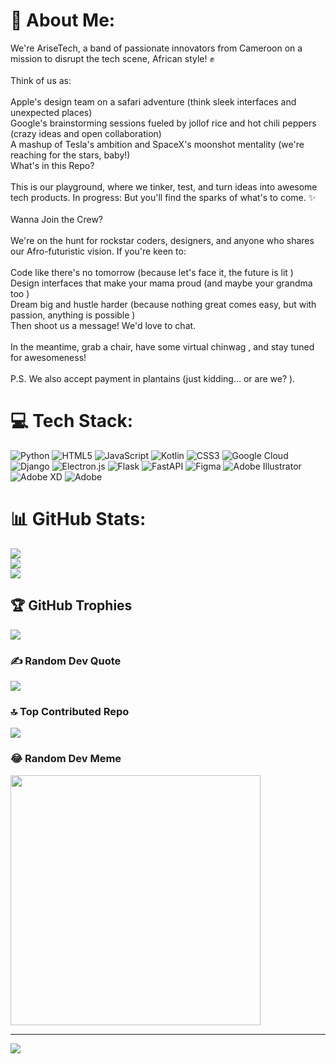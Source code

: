 # 💫 About Me:
We're AriseTech, a band of passionate innovators from Cameroon on a mission to disrupt the tech scene, African style! ✊<br><br>Think of us as:<br><br>Apple's design team on a safari adventure (think sleek interfaces and unexpected places)<br>Google's brainstorming sessions fueled by jollof rice and hot chili peppers ️ (crazy ideas and open collaboration)<br>A mashup of Tesla's ambition and SpaceX's moonshot mentality (we're reaching for the stars, baby!)<br>What's in this Repo?<br><br>This is our playground, where we tinker, test, and turn ideas into awesome tech products.  In progress:   But you'll find the sparks of what's to come.  ✨<br><br>Wanna Join the Crew?<br><br>We're on the hunt for rockstar coders, designers, and anyone who shares our Afro-futuristic vision.  If you're keen to:<br><br>Code like there's no tomorrow (because let's face it, the future is lit )<br>Design interfaces that make your mama proud (and maybe your grandma too )<br>Dream big and hustle harder (because nothing great comes easy, but with passion, anything is possible )<br>Then shoot us a message! We'd love to chat.<br><br>In the meantime, grab a chair, have some virtual chinwag ️, and stay tuned for awesomeness!<br><br>P.S. We also accept payment in plantains (just kidding... or are we? ).


# 💻 Tech Stack:
![Python](https://img.shields.io/badge/python-3670A0?style=for-the-badge&logo=python&logoColor=ffdd54) ![HTML5](https://img.shields.io/badge/html5-%23E34F26.svg?style=for-the-badge&logo=html5&logoColor=white) ![JavaScript](https://img.shields.io/badge/javascript-%23323330.svg?style=for-the-badge&logo=javascript&logoColor=%23F7DF1E) ![Kotlin](https://img.shields.io/badge/kotlin-%237F52FF.svg?style=for-the-badge&logo=kotlin&logoColor=white) ![CSS3](https://img.shields.io/badge/css3-%231572B6.svg?style=for-the-badge&logo=css3&logoColor=white) ![Google Cloud](https://img.shields.io/badge/GoogleCloud-%234285F4.svg?style=for-the-badge&logo=google-cloud&logoColor=white) ![Django](https://img.shields.io/badge/django-%23092E20.svg?style=for-the-badge&logo=django&logoColor=white) ![Electron.js](https://img.shields.io/badge/Electron-191970?style=for-the-badge&logo=Electron&logoColor=white) ![Flask](https://img.shields.io/badge/flask-%23000.svg?style=for-the-badge&logo=flask&logoColor=white) ![FastAPI](https://img.shields.io/badge/FastAPI-005571?style=for-the-badge&logo=fastapi) ![Figma](https://img.shields.io/badge/figma-%23F24E1E.svg?style=for-the-badge&logo=figma&logoColor=white) ![Adobe Illustrator](https://img.shields.io/badge/adobe%20illustrator-%23FF9A00.svg?style=for-the-badge&logo=adobe%20illustrator&logoColor=white) ![Adobe XD](https://img.shields.io/badge/Adobe%20XD-470137?style=for-the-badge&logo=Adobe%20XD&logoColor=#FF61F6) ![Adobe](https://img.shields.io/badge/adobe-%23FF0000.svg?style=for-the-badge&logo=adobe&logoColor=white)
# 📊 GitHub Stats:
![](https://github-readme-stats.vercel.app/api?username=ivan-tana&theme=dark&hide_border=false&include_all_commits=true&count_private=false)<br/>
![](https://github-readme-streak-stats.herokuapp.com/?user=ivan-tana&theme=dark&hide_border=false)<br/>
![](https://github-readme-stats.vercel.app/api/top-langs/?username=ivan-tana&theme=dark&hide_border=false&include_all_commits=true&count_private=false&layout=compact)

## 🏆 GitHub Trophies
![](https://github-profile-trophy.vercel.app/?username=arise-technologies&theme=radical&no-frame=false&no-bg=true&margin-w=4)

### ✍️ Random Dev Quote
![](https://quotes-github-readme.vercel.app/api?type=horizontal&theme=radical)

### 🔝 Top Contributed Repo
![](https://github-contributor-stats.vercel.app/api?username=arise-technologies&limit=5&theme=dark&combine_all_yearly_contributions=true)

### 😂 Random Dev Meme
<img src='https://randommeme-five.vercel.app/' style="height: 400px;"/>

---
[![](https://visitcount.itsvg.in/api?id=arise-technologies&icon=0&color=0)](https://visitcount.itsvg.in)

<!-- Proudly created with GPRM ( https://gprm.itsvg.in ) -->
